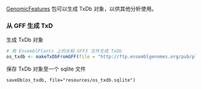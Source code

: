 [GenomicFeatures](https://bioconductor.org/packages/release/bioc/html/GenomicFeatures.html) 包可以生成 TxDb 对象，以供其他分析使用。

### 从 GFF 生成 TxD

生成 TxDb 对象
```R
# 用 EnsemblPlants 上的水稻 GFF3 文件生成 TxDb
os_txdb <- makeTxDbFromGFF(file = "http://ftp.ensemblgenomes.org/pub/plants/release-52/gff3/oryza_sativa/Oryza_sativa.IRGSP-1.0.52.gff3.gz")
```

保存 TxDb 对象至一个 sqlite 文件

```
saveDb(os_txdb, file="resources/os_txdb.sqlite")
```